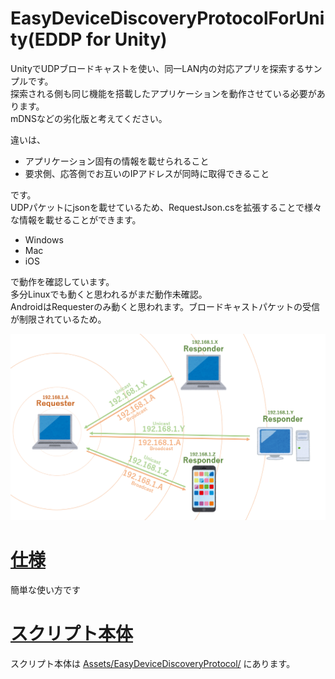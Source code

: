 # EasyDeviceDiscoveryProtocolForUnity(EDDP for Unity)
UnityでUDPブロードキャストを使い、同一LAN内の対応アプリを探索するサンプルです。  
探索される側も同じ機能を搭載したアプリケーションを動作させている必要があります。  
mDNSなどの劣化版と考えてください。  
  
違いは、

+ アプリケーション固有の情報を載せられること
+ 要求側、応答側でお互いのIPアドレスが同時に取得できること

です。  
UDPパケットにjsonを載せているため、RequestJson.csを拡張することで様々な情報を載せることができます。  
  
+ Windows
+ Mac
+ iOS

で動作を確認しています。  
多分Linuxでも動くと思われるがまだ動作未確認。  
AndroidはRequesterのみ動くと思われます。ブロードキャストパケットの受信が制限されているため。  
  
<img src="https://github.com/gpsnmeajp/EasyDeviceDiscoveryProtocolForUnity/blob/master/img/image.png?raw=true"></img>

# [仕様](doc/doc.md)
簡単な使い方です

# [スクリプト本体](Assets/EasyDeviceDiscoveryProtocol/)
スクリプト本体は [Assets/EasyDeviceDiscoveryProtocol/](Assets/EasyDeviceDiscoveryProtocol/) にあります。
